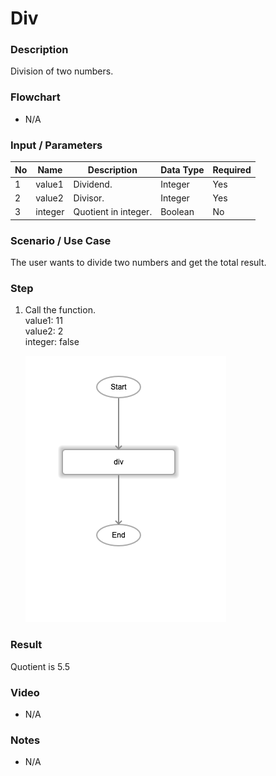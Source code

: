 ﻿# Div

### Description

Division of two numbers.

### Flowchart

- N/A 

### Input / Parameters

| No | Name | Description | Data Type | Required |
| ------ | ------ | ------ |------ | ------ |
| 1 | value1 | Dividend. | Integer | Yes  |
| 2 | value2 | Divisor. | Integer | Yes  |
| 3 | integer | Quotient in integer. | Boolean | No|

### Scenario / Use Case

The user wants to divide two numbers and get the total result.<br />

### Step

1. Call the function.
    <br />
    value1: 11<br />
    value2:  2<br />
    integer: false
    
    ![](../../../../document/function/Math/div/div-step-1.png?raw=true)

### Result

Quotient is 5.5

### Video

- N/A

<!--[![Video](http://i.imgur.com/Ot5DWAW.png)](https://youtu.be/StTqXEQ2l-Y?t=35s)-->


### Notes

- N/A
